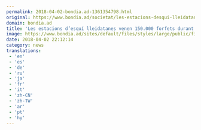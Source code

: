 ```yaml
---
permalink: 2018-04-02-bondia.ad-1361354798.html
original: https://www.bondia.ad/societat/les-estacions-desqui-lleidatanes-venen-150000-forfets-durant-la-setmana-santa
domain: bondia.ad
title: 'Les estacions d’esquí lleidatanes venen 150.000 forfets durant la Setmana Santa'
image: https://www.bondia.ad/sites/default/files/styles/large/public/field/image/p._15_masella.jpg?itok=LM60bHHb
date: 2018-04-02 22:12:14
category: news
translations: 
 - 'en'
 - 'es'
 - 'de'
 - 'ru'
 - 'ja'
 - 'fr'
 - 'it'
 - 'zh-CN'
 - 'zh-TW'
 - 'ar'
 - 'pt'
 - 'hy'
---
```


